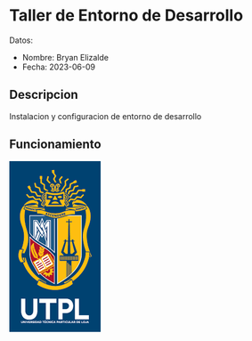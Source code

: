 # Taller de Entorno de Desarrollo 

Datos: 

- Nombre: Bryan Elizalde
- Fecha: 2023-06-09
 
 ## Descripcion 
Instalacion y configuracion de entorno de desarrollo 

## Funcionamiento


![](img/utpl.png)
